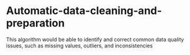# Automatic-data-cleaning-and-preparation
This algorithm would be able to identify and correct common data quality issues, such as missing values, outliers, and inconsistencies
